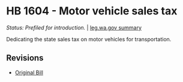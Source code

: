 # HB 1604 - Motor vehicle sales tax
*Status: Prefiled for introduction.* | [leg.wa.gov summary](https://app.leg.wa.gov/billsummary?BillNumber=1604&Year=2021)

Dedicating the state sales tax on motor vehicles for transportation.

## Revisions
* [Original Bill](1/)